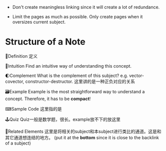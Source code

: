 - Don't create meaningless linking since it will create a lot of redundance.

- Limit the pages as much as possible. Only create pages when it oversizes current subject.

# Structure of a Note

📝Definition
定义

🧠Intuition
Find an intuitive way of understanding this concept.

🌓Complement
What is the complement of this subject? e.g. vector-covector, constructor-destructor. 这里讲的是一种正负对应的关系


🗃Example
Example is the most straightforward way to understand a concept. Therefore, it has to be **compact**!



⌨Sample Code
这里指的是

🕹Quiz
Quiz一般是数学题，很长。example放不下的放这里


🧬Related Elements
这里是将相关的subject和本subject进行类比的通道。这是和其它通道想连结的地方。
(put it at the **bottom** since it is close to the backlink of a subject) 
